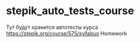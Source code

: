 # stepik_auto_tests_course
Тут будут хранится автотесты курса https://stepik.org/course/575/syllabus 
Homework